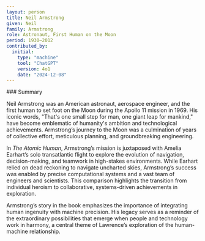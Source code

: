 ```yaml
---
layout: person
title: Neil Armstrong
given: Neil
family: Armstrong
role: Astronaut, First Human on the Moon
period: 1930–2012
contributed_by:
  initial:
    type: "machine"
    tool: "ChatGPT"
    version: 4o1
    date: "2024-12-08"
---
```


<div class="machine-commentary" markdown="1">
### Summary

Neil Armstrong was an American astronaut, aerospace engineer, and the first human to set foot on the Moon during the Apollo 11 mission in 1969. His iconic words, "That's one small step for man, one giant leap for mankind," have become emblematic of humanity's ambition and technological achievements. Armstrong’s journey to the Moon was a culmination of years of collective effort, meticulous planning, and groundbreaking engineering.

In *The Atomic Human*, Armstrong’s mission is juxtaposed with Amelia Earhart’s solo transatlantic flight to explore the evolution of navigation, decision-making, and teamwork in high-stakes environments. While Earhart relied on dead reckoning to navigate uncharted skies, Armstrong’s success was enabled by precise computational systems and a vast team of engineers and scientists. This comparison highlights the transition from individual heroism to collaborative, systems-driven achievements in exploration.

Armstrong’s story in the book emphasizes the importance of integrating human ingenuity with machine precision. His legacy serves as a reminder of the extraordinary possibilities that emerge when people and technology work in harmony, a central theme of Lawrence’s exploration of the human-machine relationship.
</div>

